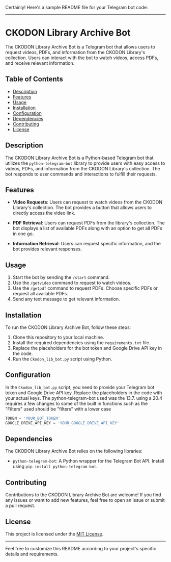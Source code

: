 Certainly! Here's a sample README file for your Telegram bot code:

---

# CKODON Library Archive Bot

The CKODON Library Archive Bot is a Telegram bot that allows users to request videos, PDFs, and information from the CKODON Library's collection. Users can interact with the bot to watch videos, access PDFs, and receive relevant information.

## Table of Contents

- [Description](#description)
- [Features](#features)
- [Usage](#usage)
- [Installation](#installation)
- [Configuration](#configuration)
- [Dependencies](#dependencies)
- [Contributing](#contributing)
- [License](#license)

## Description

The CKODON Library Archive Bot is a Python-based Telegram bot that utilizes the `python-telegram-bot` library to provide users with easy access to videos, PDFs, and information from the CKODON Library's collection. The bot responds to user commands and interactions to fulfill their requests.

## Features

- **Video Requests**: Users can request to watch videos from the CKODON Library's collection. The bot provides a button that allows users to directly access the video link.

- **PDF Retrieval**: Users can request PDFs from the library's collection. The bot displays a list of available PDFs along with an option to get all PDFs in one go.

- **Information Retrieval**: Users can request specific information, and the bot provides relevant responses.

## Usage

1. Start the bot by sending the `/start` command.
2. Use the `/getvideo` command to request to watch videos.
3. Use the `/getpdf` command to request PDFs. Choose specific PDFs or request all available PDFs.
4. Send any text message to get relevant information.

## Installation

To run the CKODON Library Archive Bot, follow these steps:

1. Clone this repository to your local machine.
2. Install the required dependencies using the `requirements.txt` file.
3. Replace the placeholders for the bot token and Google Drive API key in the code.
4. Run the `Ckodon_lib_bot.py` script using Python.

## Configuration

In the `Ckodon_lib_bot.py` script, you need to provide your Telegram bot token and Google Drive API key. Replace the placeholders in the code with your actual keys.
The python-telegram-bot used was the 13.7. using a 20.4 requires a few changes to some of the built in functions such as the "Filters" used should be "filters" with a lower case

```python
TOKEN = 'YOUR_BOT_TOKEN'
GOOGLE_DRIVE_API_KEY = 'YOUR_GOOGLE_DRIVE_API_KEY'
```

## Dependencies

The CKODON Library Archive Bot relies on the following libraries:

- `python-telegram-bot`: A Python wrapper for the Telegram Bot API. Install using `pip install python-telegram-bot`.

## Contributing

Contributions to the CKODON Library Archive Bot are welcome! If you find any issues or want to add new features, feel free to open an issue or submit a pull request.

## License

This project is licensed under the [MIT License](LICENSE).

---

Feel free to customize this README according to your project's specific details and requirements.
